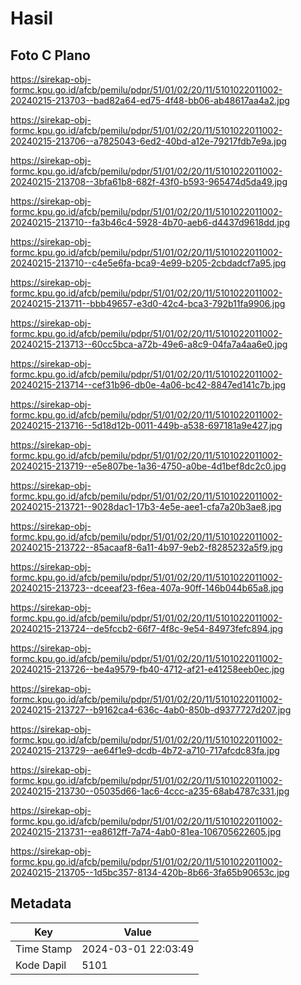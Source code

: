 # Hasil

## Foto C Plano

https://sirekap-obj-formc.kpu.go.id/afcb/pemilu/pdpr/51/01/02/20/11/5101022011002-20240215-213703--bad82a64-ed75-4f48-bb06-ab48617aa4a2.jpg

https://sirekap-obj-formc.kpu.go.id/afcb/pemilu/pdpr/51/01/02/20/11/5101022011002-20240215-213706--a7825043-6ed2-40bd-a12e-79217fdb7e9a.jpg

https://sirekap-obj-formc.kpu.go.id/afcb/pemilu/pdpr/51/01/02/20/11/5101022011002-20240215-213708--3bfa61b8-682f-43f0-b593-965474d5da49.jpg

https://sirekap-obj-formc.kpu.go.id/afcb/pemilu/pdpr/51/01/02/20/11/5101022011002-20240215-213710--fa3b46c4-5928-4b70-aeb6-d4437d9618dd.jpg

https://sirekap-obj-formc.kpu.go.id/afcb/pemilu/pdpr/51/01/02/20/11/5101022011002-20240215-213710--c4e5e6fa-bca9-4e99-b205-2cbdadcf7a95.jpg

https://sirekap-obj-formc.kpu.go.id/afcb/pemilu/pdpr/51/01/02/20/11/5101022011002-20240215-213711--bbb49657-e3d0-42c4-bca3-792b11fa9906.jpg

https://sirekap-obj-formc.kpu.go.id/afcb/pemilu/pdpr/51/01/02/20/11/5101022011002-20240215-213713--60cc5bca-a72b-49e6-a8c9-04fa7a4aa6e0.jpg

https://sirekap-obj-formc.kpu.go.id/afcb/pemilu/pdpr/51/01/02/20/11/5101022011002-20240215-213714--cef31b96-db0e-4a06-bc42-8847ed141c7b.jpg

https://sirekap-obj-formc.kpu.go.id/afcb/pemilu/pdpr/51/01/02/20/11/5101022011002-20240215-213716--5d18d12b-0011-449b-a538-697181a9e427.jpg

https://sirekap-obj-formc.kpu.go.id/afcb/pemilu/pdpr/51/01/02/20/11/5101022011002-20240215-213719--e5e807be-1a36-4750-a0be-4d1bef8dc2c0.jpg

https://sirekap-obj-formc.kpu.go.id/afcb/pemilu/pdpr/51/01/02/20/11/5101022011002-20240215-213721--9028dac1-17b3-4e5e-aee1-cfa7a20b3ae8.jpg

https://sirekap-obj-formc.kpu.go.id/afcb/pemilu/pdpr/51/01/02/20/11/5101022011002-20240215-213722--85acaaf8-6a11-4b97-9eb2-f8285232a5f9.jpg

https://sirekap-obj-formc.kpu.go.id/afcb/pemilu/pdpr/51/01/02/20/11/5101022011002-20240215-213723--dceeaf23-f6ea-407a-90ff-146b044b65a8.jpg

https://sirekap-obj-formc.kpu.go.id/afcb/pemilu/pdpr/51/01/02/20/11/5101022011002-20240215-213724--de5fccb2-66f7-4f8c-9e54-84973fefc894.jpg

https://sirekap-obj-formc.kpu.go.id/afcb/pemilu/pdpr/51/01/02/20/11/5101022011002-20240215-213726--be4a9579-fb40-4712-af21-e41258eeb0ec.jpg

https://sirekap-obj-formc.kpu.go.id/afcb/pemilu/pdpr/51/01/02/20/11/5101022011002-20240215-213727--b9162ca4-636c-4ab0-850b-d9377727d207.jpg

https://sirekap-obj-formc.kpu.go.id/afcb/pemilu/pdpr/51/01/02/20/11/5101022011002-20240215-213729--ae64f1e9-dcdb-4b72-a710-717afcdc83fa.jpg

https://sirekap-obj-formc.kpu.go.id/afcb/pemilu/pdpr/51/01/02/20/11/5101022011002-20240215-213730--05035d66-1ac6-4ccc-a235-68ab4787c331.jpg

https://sirekap-obj-formc.kpu.go.id/afcb/pemilu/pdpr/51/01/02/20/11/5101022011002-20240215-213731--ea8612ff-7a74-4ab0-81ea-106705622605.jpg

https://sirekap-obj-formc.kpu.go.id/afcb/pemilu/pdpr/51/01/02/20/11/5101022011002-20240215-213705--1d5bc357-8134-420b-8b66-3fa65b90653c.jpg


## Metadata

| Key        | Value               |
| ---------- | ------------------- |
| Time Stamp | 2024-03-01 22:03:49 |
| Kode Dapil | 5101                |



